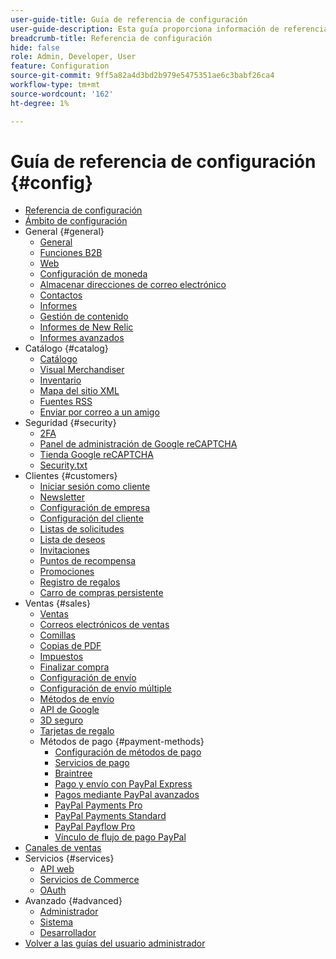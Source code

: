 ```yaml
---
user-guide-title: Guía de referencia de configuración
user-guide-description: Esta guía proporciona información de referencia para todas las opciones de configuración de tienda a las que se accede desde la barra lateral _Admin_ en **[!UICONTROL Stores]** > _[!UICONTROL Settings]_ > **[!UICONTROL Configuration]**.
breadcrumb-title: Referencia de configuración
hide: false
role: Admin, Developer, User
feature: Configuration
source-git-commit: 9ff5a82a4d3bd2b979e5475351ae6c3babf26ca4
workflow-type: tm+mt
source-wordcount: '162'
ht-degree: 1%

---
```



# Guía de referencia de configuración {#config}

- [Referencia de configuración](guide-overview.md)
- [Ámbito de configuración](scope-change.md)
- General {#general}
   - [General](./general/general.md)
   - [Funciones B2B](./general/b2b-features.md)
   - [Web](./general/web.md)
   - [Configuración de moneda](./general/currency-setup.md)
   - [Almacenar direcciones de correo electrónico](./general/store-email-addresses.md)
   - [Contactos](./general/contacts.md)
   - [Informes](./general/reports.md)
   - [Gestión de contenido](./general/content-management.md)
   - [Informes de New Relic](./general/new-relic-reporting.md)
   - [Informes avanzados](./general/advanced-reporting.md)
- Catálogo {#catalog}
   - [Catálogo](./catalog/catalog.md)
   - [Visual Merchandiser](./catalog/visual-merchandiser.md)
   - [Inventario](./catalog/inventory.md)
   - [Mapa del sitio XML](./catalog/xml-sitemap.md)
   - [Fuentes RSS](./catalog/rss-feeds.md)
   - [Enviar por correo a un amigo](./catalog/email-to-a-friend.md)
- Seguridad {#security}
   - [2FA](./security/2fa.md)
   - [Panel de administración de Google reCAPTCHA](./security/google-recaptcha-admin.md)
   - [Tienda Google reCAPTCHA](./security/google-recaptcha-storefront.md)
   - [Security.txt](./security/security-txt.md)
- Clientes {#customers}
   - [Iniciar sesión como cliente](./customers/login-as-customer.md)
   - [Newsletter](./customers/newsletter.md)
   - [Configuración de empresa](./customers/company-configuration.md)
   - [Configuración del cliente](./customers/customer-configuration.md)
   - [Listas de solicitudes](./customers/requisition-lists.md)
   - [Lista de deseos](./customers/wishlist.md)
   - [Invitaciones](./customers/invitations.md)
   - [Puntos de recompensa](./customers/reward-points.md)
   - [Promociones](./customers/promotions.md)
   - [Registro de regalos](./customers/gift-registry.md)
   - [Carro de compras persistente](./customers/persistent-shopping-cart.md)
- Ventas {#sales}
   - [Ventas](./sales/sales.md)
   - [Correos electrónicos de ventas](./sales/sales-emails.md)
   - [Comillas](./sales/quotes.md)
   - [Copias de PDF](./sales/pdf-print-outs.md)
   - [Impuestos](./sales/tax.md)
   - [Finalizar compra](./sales/checkout.md)
   - [Configuración de envío](./sales/shipping-settings.md)
   - [Configuración de envío múltiple](./sales/multishipping-settings.md)
   - [Métodos de envío](./sales/delivery-methods.md)
   - [API de Google](./sales/google-api.md)
   - [3D seguro](./sales/3d-secure.md)
   - [Tarjetas de regalo](./sales/gift-cards.md)
   - Métodos de pago {#payment-methods}
      - [Configuración de métodos de pago](./sales/payment-methods.md)
      - [Servicios de pago](./sales/payment-services.md)
      - [Braintree](./sales/braintree.md)
      - [Pago y envío con PayPal Express](./sales/paypal-express-checkout.md)
      - [Pagos mediante PayPal avanzados](./sales/paypal-payments-advanced.md)
      - [PayPal Payments Pro](./sales/paypal-payments-pro.md)
      - [PayPal Payments Standard](./sales/paypal-payments-standard.md)
      - [PayPal Payflow Pro](./sales/paypal-payflow-pro.md)
      - [Vínculo de flujo de pago PayPal](./sales/paypal-payflow-link.md)
- [Canales de ventas](./sales-channels.md)
- Servicios {#services}
   - [API web](./services/magento-web-api.md)
   - [Servicios de Commerce](./services/saas.md)
   - [OAuth](./services/oauth.md)
- Avanzado {#advanced}
   - [Administrador](./advanced/admin.md)
   - [Sistema](./advanced/system.md)
   - [Desarrollador](./advanced/developer.md)
- [Volver a las guías del usuario administrador](https://experienceleague.adobe.com/en/docs/commerce-admin/user-guides/home)

